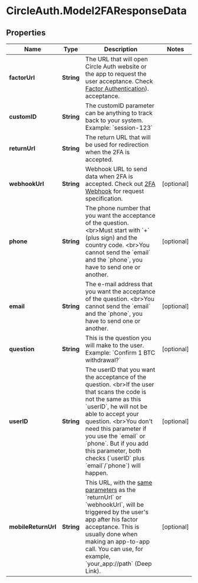 # CircleAuth.Model2FAResponseData

## Properties
Name | Type | Description | Notes
------------ | ------------- | ------------- | -------------
**factorUrl** | **String** | The URL that will open Circle Auth website or the app to request the user acceptance. Check [Factor Authentication](#section/FactorAuthentication)). acceptance. | 
**customID** | **String** | The customID parameter can be anything to track back to your system. Example: &#x60;session-123&#x60; | 
**returnUrl** | **String** | The return URL that will be used for redirection when the 2FA is accepted. | 
**webhookUrl** | **String** | Webhook URL to send data when 2FA is accepted. Check out [2FA Webhook](#operation/2FAWebhook) for request specification. | [optional] 
**phone** | **String** | The phone number that you want the acceptance of the question. &lt;br&gt;Must start with &#x60;+&#x60; (plus sign) and the country code. &lt;br&gt;You cannot send the &#x60;email&#x60; and the &#x60;phone&#x60;, you have to send one or another. | [optional] 
**email** | **String** | The e-mail address that you want the acceptance of the question. &lt;br&gt;You cannot send the &#x60;email&#x60; and the &#x60;phone&#x60;, you have to send one or another. | [optional] 
**question** | **String** | This is the question you will make to the user. Example: &#x60;Confirm 1 BTC withdrawal?&#x60; | [optional] 
**userID** | **String** | The userID that you want the acceptance of the question. &lt;br&gt;If the user that scans the code is not the same as this &#x60;userID&#x60;, he will not be able to accept your question. &lt;br&gt;You don&#x27;t need this parameter if you use the &#x60;email&#x60; or &#x60;phone&#x60;. But if you add this parameter, both checks (&#x60;userID&#x60; plus &#x60;email&#x60;/&#x60;phone&#x60;) will happen. | [optional] 
**mobileReturnUrl** | **String** | This URL, with the [same parameters](#operation/2FAWebhook) as the &#x60;returnUrl&#x60; or &#x60;webhookUrl&#x60;, will be triggered by the user&#x27;s app after his factor acceptance. This is usually done when making an app-to-app call. You can use, for example, &#x60;your_app://path&#x60; (Deep Link). | [optional] 
